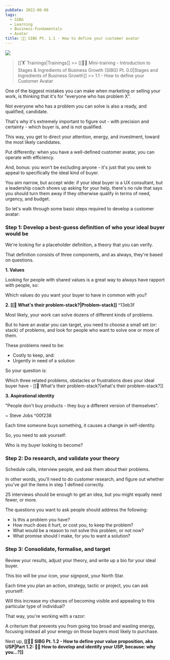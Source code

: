 ```yaml
---
pubDate: 2022-06-06
tags:
  - SIBG
  - Learning
  - Business-Fundamentals
  - Avatar
title: 👨‍🎓 SIBG Pt. 1.1 - How to define your customer avatar
---
```

![](Media/SalesFlowCoach.app-How-to-define-your-ideal-customer-avatar_MartinStellar.jpg)

>[[🏋️ Trainings|Trainings]] >> [[👨‍🎓 Mini-training - Introduction to Stages & Ingredients of Business Growth (SIBG) Pt. 0.0|Stages and Ingredients of Business Growth]] >> 1.1 - How to define your Customer Avatar

One of the biggest mistakes you can make when marketing or selling your work, is thinking that it's for "everyone who has problem X".

Not everyone who has a problem you can solve is also a ready, and qualified, candidate.

That's why it's extremely important to figure out - with precision and certainty - which buyer is, and is not qualified.

This way, you get to direct your attention, energy, and investment, toward the most likely candidates.

Put differently: when you have a well-defined customer avatar, you can operate with efficiency.

And, bonus: you won't be excluding anyone - it's just that you seek to appeal to specifically the ideal kind of buyer.

You aim narrow, but accept wide: if your ideal buyer is a UX consultant, but a leadership coach shows up asking for your help, there's no rule that says you should turn them away if they otherwise qualify in terms of need, urgency, and budget.

So let's walk through some basic steps required to develop a customer avatar:

### Step 1: Develop a best-guess definition of who your ideal buyer would be

We're looking for a placeholder definition, a theory that you can verify.

That definition consists of three components, and as always, they're based on questions.

**1. Values**

Looking for people with shared values is a great way to always have rapport with people, so:

Which values do you want your buyer to have in common with you?

**2. [[📄 What's their problem-stack?|Problem-stack]]**   ^13eb3f

Most likely, your work can solve dozens of different kinds of problems.

But to have an avatar you can target, you need to choose a small set (or: stack) of problems, and look for people who want to solve one or more of them.

These problems need to be:

- Costly to keep, and:
- Urgently in need of a solution

So your question is:

Which three related problems, obstacles or frustrations does your ideal buyer have - [[📄 What's their problem-stack?|what's their problem-stack?]]

**3. Aspirational identity**

"People don't buy products - they buy a different version of themselves".

~ Steve Jobs ^00f238

Each time someone buys something, it causes a change in self-identity.

So, you need to ask yourself:

Who is my buyer looking to become?

### Step 2: Do research, and validate your theory

Schedule calls, interview people, and ask them about their problems.

In other words, you'll need to do customer research, and figure out whether you've got the items in step 1 defined correctly.

25 interviews should be enough to get an idea, but you might equally need fewer, or more.

The questions you want to ask people should address the following:

- Is this a problem you have?
- How much does it hurt, or cost you, to keep the problem?
- What would be a reason to not solve this problem, or not now?
- What promise should I make, for you to want a solution?

### Step 3: Consolidate, formalise, and target

Review your results, adjust your theory, and write up a bio for your ideal buyer.

This bio will be your icon, your signpost, your North Star.

Each time you plan an action, strategy, tactic or project, you can ask yourself:

Will this increase my chances of becoming visible and appealing to this particular type of  individual?

That way, you're working with a razor:

A criterium that prevents you from going too broad and wasting energy, focusing instead all your energy on those buyers most likely to purchase.

Next up, **[[👨‍🎓 SIBG Pt. 1.2 - How to define your value proposition, aka USP|Part 1.2: 🧑‍🎓 How to develop and identify your USP, because: why you...?]]**

<br />

